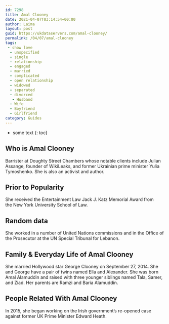 ```yaml
---
id: 7298
title: Amal Clooney
date: 2021-04-07T03:14:54+00:00
author: Laima
layout: post
guid: https://ukdataservers.com/amal-clooney/
permalink: /04/07/amal-clooney
tags:
 - show love
  - unspecified
  - single
  - relationship
  - engaged
  - married
  - complicated
  - open relationship
  - widowed
  - separated
  - divorced
   - Husband
  - Wife
  - Boyfriend
  - Girlfriend
category: Guides
---
```


* some text
{: toc}


## Who is Amal Clooney
                  
                  
                  
Barrister at Doughty Street Chambers whose notable clients include Julian Assange, founder of WikiLeaks, and former Ukrainian prime minister Yulia Tymoshenko. She is also an activist and author.
                  
              
            
              
            
                
                
                
## Prior to Popularity
                  
                  
                  
She received the Entertainment Law Jack J. Katz Memorial Award from the New York University School of Law.
                  
              
            
              
            
                
                
                
## Random data
                  
                  
                  
She worked in a number of United Nations commissions and in the Office of the Prosecutor at the UN Special Tribunal for Lebanon.
                  
              
            
              
            
                
                
                
## Family & Everyday Life of Amal Clooney
                  
                  
                  
She married Hollywood star George Clooney on September 27, 2014. She and George have a pair of twins named Ella and Alexander. She was born Amal Alamuddin and raised with three younger siblings named Tala, Samer, and Ziad. Her parents are Ramzi and Baria Alamuddin. 
                  
              
            
              
            
                
                
                
## People Related With Amal Clooney
                  
                  
                  
In 2015, she began working on the Irish government&#8217;s re-opened case against former UK Prime Minister Edward Heath.
                  
              
            
              
            
                
              
            
              
              
            
            
              
            
          
          
          